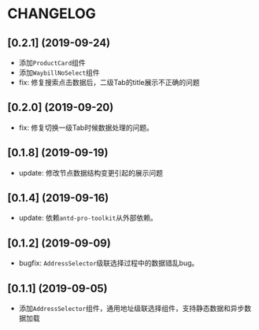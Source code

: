 # CHANGELOG

## [0.2.1] (2019-09-24)
  - 添加`ProductCard`组件
  - 添加`WaybillNoSelect`组件
  - fix: 修复搜索点击数据后，二级Tab的title展示不正确的问题

## [0.2.0] (2019-09-20)
  - fix: 修复切换一级Tab时候数据处理的问题。

## [0.1.8] (2019-09-19)
  - update: 修改节点数据结构变更引起的展示问题


## [0.1.4] (2019-09-16)
  - update: 依赖`antd-pro-toolkit`从外部依赖。

## [0.1.2] (2019-09-09)
  - bugfix: `AddressSelector`级联选择过程中的数据错乱bug。

## [0.1.1] (2019-09-05)
  - 添加`AddressSelector`组件，通用地址级联选择组件，支持静态数据和异步数据加载
 
